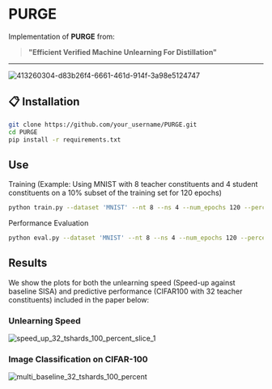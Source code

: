 # PURGE

Implementation of **PURGE** from:  
> **"Efficient Verified Machine Unlearning For Distillation"**  
---
![413260304-d83b26f4-6661-461d-914f-3a98e5124747](https://github.com/user-attachments/assets/6e3e5248-b23f-41bf-ba1e-33b15a9f7462)

## 📋 Installation

```bash
git clone https://github.com/your_username/PURGE.git
cd PURGE
pip install -r requirements.txt
```
## Use
Training (Example: Using MNIST with 8 teacher constituents and 4 student constituents on a 10% subset of the training set for 120 epochs)
```bash
python train.py --dataset 'MNIST' --nt 8 --ns 4 --num_epochs 120 --percent 10
```
Performance Evaluation
```bash
python eval.py --dataset 'MNIST' --nt 8 --ns 4 --num_epochs 120 --percent 10
```

## Results
We show the plots for both the unlearning speed (Speed-up against baseline SISA) and predictive performance (CIFAR100 with 32 teacher constituents) included in the paper below:
### Unlearning Speed
![speed_up_32_tshards_100_percent_slice_1](https://github.com/user-attachments/assets/bebe8076-407b-4138-8b72-613adaa5a887)
### Image Classification on CIFAR-100
![multi_baseline_32_tshards_100_percent](https://github.com/user-attachments/assets/43ac105d-e94a-453c-ae7f-02e8be3090f5)

